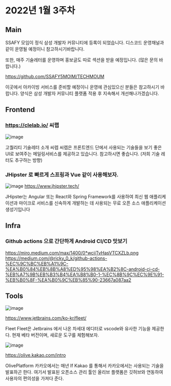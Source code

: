# 2022년 1월 3주차

## Main

SSAFY 모임이 정식 삼성 개발자 커뮤니티에 등록이 되었습니다. 디스코드 운영채널과 같이 운영될 예정이니 참고하시기바랍니다. 

또한, 매주 기술레터를 운영하며 홍보글도 따로 섹션을 받을 예정입니다. (많은 문의 바랍니다.)


https://github.com/SSAFY5MOIM/TECHMOUM

이곳에서 아카이빙 서비스를 준비할 예정이니 운영에 관심있으신 분들은 참고하시기 바랍니다.
양식은 삼성 개발자 커뮤니티 플랫폼 적용 후 지속해서 개선해나가겠습니다.

## Frontend

### https://clelab.io/ 씨랩

![image](https://clelab.io/images/logo.svg)

고퀄리티 기술레터 소개 씨렙
씨렙은 프론트엔드 단에서 사용되는 기술들을 보기 좋은 UI로 보여주는 메일링서비스를 제공하고 있습니다. 참고하시면 좋습니다. (저희 기술 레터도 추구하는 방향)


### JHipster 로 빠르게 스프링과 Vue 같이 사용해보자.

![image](https://www.jhipster.tech/images/logo/jhipster_family_member_1.svg)
https://www.jhipster.tech/

JHipster는 Angular 또는 React와 Spring Framework를 사용하여 최신 웹 애플리케이션과 마이크로 서비스를 신속하게 개발하는 데 사용되는 무료 오픈 소스 애플리케이션 생성기입니다

## Infra

### Github actions 으로 간단하게 Android CI/CD 맛보기

https://miro.medium.com/max/1400/0*wcijTvHasVTCXZLb.png
https://medium.com/@ricky_0_k/github-actions-%EC%9C%BC%EB%A1%9C-%EA%B0%84%EB%8B%A8%ED%95%98%EA%B2%8C-android-ci-cd-%EB%A7%9B%EB%B3%B4%EA%B8%B0-1-%EC%8B%9C%EC%9E%91-%EB%B0%8F-%EA%B0%9C%EB%85%90-23667a087aa2

## Tools

![image](https://www.jetbrains.com/_assets/www/fleet/inc/overview-content/parts/heading-section/img/main-window.eb97aaa10b27f40d7410a376690e32d0.png)

https://www.jetbrains.com/ko-kr/fleet/

Fleet
Fleet은 Jetbrains 에서 나온 차세대 에디터로 vscode와 유사한 기능을 제공한다. 현재 베타 버전이며, 새로운 도구를 체험해보자.


![image](https://t1.kakaocdn.net/olive/assets/images/feature/feature_project.png)

https://olive.kakao.com/intro

OlivePlatform
카카오에서는 매년 If Kakao 를 통해서 카카오에서는 사용되는 기술을 발표하곤 한다. 여기서 발표된 오픈소스 관리 툴인 올리브 플랫폼은 깃허브와 연동하여 사용자의 편의성을 가져다 준다. 